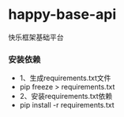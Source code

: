 # happy-base-api
快乐框架基础平台



### 安装依赖
- 1、生成requirements.txt文件
- pip freeze > requirements.txt
- 2、安装requirements.txt依赖
- pip install -r requirements.txt